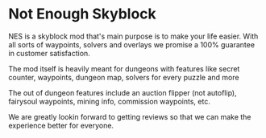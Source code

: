 # Not Enough Skyblock

NES is a skyblock mod that's main purpose is to make your life easier.
With all sorts of waypoints, solvers and overlays we promise a 100% guarantee in customer satisfaction.

The mod itself is heavily meant for dungeons with features like secret counter, waypoints, dungeon map, solvers for every puzzle and more

The out of dungeon features include an auction flipper (not autoflip), fairysoul waypoints, mining info, commission waypoints, etc.

We are greatly lookin forward to getting reviews so that we can make the experience better for everyone.
